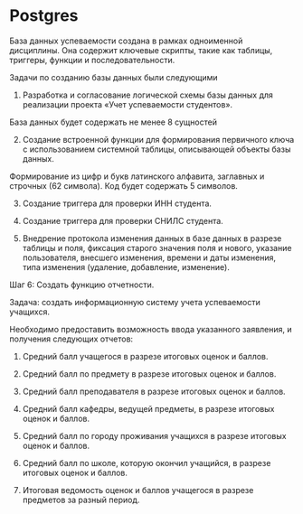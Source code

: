 # Postgres

База данных успеваемости создана в рамках одноименной дисциплины. Она содержит ключевые скрипты, такие как таблицы, триггеры, функции и последовательности.

Задачи по созданию базы данных были следующими

1. Разработка и согласование логической схемы базы данных для реализации проекта «Учет успеваемости студентов».

База данных будет содержать не менее 8 сущностей

2. Создание встроенной функции для формирования первичного ключа с использованием системной таблицы, описывающей объекты базы данных.

Формирование из цифр и букв латинского алфавита, заглавных и строчных (62 символа). Код будет содержать 5 символов.

3. Создание триггера для проверки ИНН студента.

4. Создание триггера для проверки СНИЛС студента.

5. Внедрение протокола изменения данных в базе данных в разрезе таблицы и поля, фиксация старого значения поля и нового, указание пользователя, внесшего изменения, времени и даты изменения, типа изменения (удаление, добавление, изменение).

Шаг 6: Создать функцию отчетности.

Задача: создать информационную систему учета успеваемости учащихся.

Необходимо предоставить возможность ввода указанного заявления, и получения следующих отчетов:

1. Средний балл учащегося в разрезе итоговых оценок и баллов.

2. Средний балл по предмету в разрезе итоговых оценок и баллов.

3. Средний балл преподавателя в разрезе итоговых оценок и баллов.

4. Средний балл кафедры, ведущей предметы, в разрезе итоговых оценок и баллов.

5. Средний балл по городу проживания учащихся в разрезе итоговых оценок и баллов.

6. Средний балл по школе, которую окончил учащийся, в разрезе итоговых оценок и баллов.

7. Итоговая ведомость оценок и баллов учащегося в разрезе предметов за разный период.
